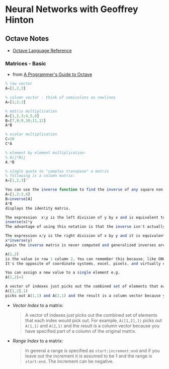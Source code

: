 # Neural Networks with Geoffrey Hinton

## Octave Notes

* [Octave Language Reference](https://www.gnu.org/software/octave/doc/interpreter/)

### Matrices - Basic

* from [A Programmer's Guide to Octave](http://www.i-programmer.info/programming/other-languages/4779-a-programmers-guide-to-octave.html?start=1)
```octave
% row vector
A=[1,2,3]

% column vector - think of semicolons as newlines
A=[1;2;3]

% matrix multiplication
A=[1,2,3;4,5,6]
B=[7,8;9,10;11,12]
A*B

% scalar multiplication
C=10
C*A

% element by element multiplication-
% Aij*Bij
A.*B

% single quote to "complex transpose" a matrix
% following is a column matrix:
A=[1,2,3]'

You can use the inverse function to find the inverse of any square non-singular matrix. For example
A=[1,2;3,4]
B=inverse[A]
A*B
displays the identity matrix.

The expression  x\y is the left division of y by x and is equivalent to
inverse(x)*y
The advantage of using this notation is that the inverse isn't actually used in the calculation.

The expression x/y is the right division of x by y and it is equivalent to
x*inverse(y)
Again the inverse matrix is never computed and generalized inverses are used if necessary

A(1,2)
is the value in row 1 column 2. You can remember this because, like GNU, it brutishly defies common sense.
It's the opposite of coordinate systems, excel, pixels, and virtually everything else.

You can assign a new value to a single element e.g.
A(1,2)=3

A vector of indexes just picks out the combined set of elements that each index would pick out. For example:
A([1,2],1)
picks out A(1,1) and A(2,1) and the result is a column vector because you have specified part of a column of the original matrix.
```
* *Vector Index* to a matrix:
  > A vector of indexes just picks out the combined set of elements 
  > that each index would pick out. For example, `A([1,2],1)`
  > picks out `A(1,1)` and `A(2,1)` and the result is a column vector 
  > because you have specified part of a column of the original matrix.
* *Range Index* to a matrix: 
  > In general a range is specified as `start:increment:end`
  > and if you leave out the increment it is assumed to be 1 and the range is
  > `start:end`. The increment can be negative.


